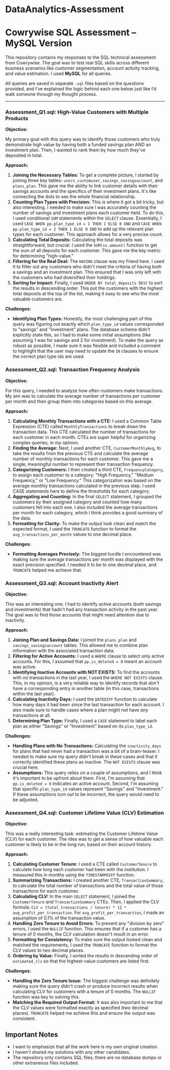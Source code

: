 # DataAnalytics-Assessment

# Cowrywise SQL Assessment – MySQL Version

This repository contains my responses to the SQL technical assessment from Cowrywise. The goal was to test real SQL skills across different business scenarios like customer segmentation, account activity tracking, and value estimation. I used **MySQL** for all queries.

All queries are saved in separate `.sql` files based on the questions provided, and I’ve explained the logic behind each one below just like I’d walk someone through my thought process.

---

### Assessment_Q1.sql: High-Value Customers with Multiple Products

**Objective:**

My primary goal with this query was to identify those customers who truly demonstrate high value by having both a funded savings plan AND an investment plan.  Then, I wanted to rank them by how much they've deposited in total.

**Approach:**

1.  **Joining the Necessary Tables:** To get a complete picture, I started by joining three key tables: `users_customuser`, `savings_savingsaccount`, and `plans_plan`. This gave me the ability to link customer details with their savings accounts and the specifics of their investment plans.  It's like connecting the dots to see the whole financial relationship.
2.  **Counting Plan Types with Precision:** This is where it got a bit tricky, but also interesting.  I needed to make sure I was accurately counting the number of savings and investment plans each customer held.  To do this, I used conditional `SUM` statements within the `SELECT` clause.  Essentially, I used `CASE WHEN pp.plan_type_id = 1 THEN 1 ELSE 0 END`  and  `CASE WHEN pp.plan_type_id = 2 THEN 1 ELSE 0 END` to add up the relevant plan types for each customer.  This approach allows for a very precise count.
3.  **Calculating Total Deposits:** Calculating the total deposits was straightforward, but crucial. I used the  `SUM(ss.amount)` function to get the sum of all deposits for each customer.  This gave me the key metric for determining "high-value."
4.  **Filtering for the Real Deal:** The `HAVING` clause was my friend here.  I used it to filter out any customers who didn't meet the criteria of having *both* a savings and an investment plan.  This ensured that I was only left with the customers who had diversified their holdings.
5.  **Sorting for Impact:** Finally, I used  `ORDER BY total_deposits DESC` to sort the results in descending order.  This put the customers with the highest total deposits at the top of the list, making it easy to see who the most valuable customers are.

**Challenges:**

* **Identifying Plan Types:** Honestly, the most challenging part of this query was figuring out exactly which `plan_type_id` values corresponded to "savings" and "investment" plans.  The database schema didn't explicitly state this, so I had to make some initial assumptions (like assuming 1 was for savings and 2 for investment).  To make the query as robust as possible, I made sure it was flexible and included a comment to highlight that the user may need to update the  `IN` clauses to ensure the correct plan type ids are used.

### Assessment_Q2.sql: Transaction Frequency Analysis

**Objective:**

For this query, I needed to analyze how often customers make transactions.  My aim was to calculate the average number of transactions per customer per month and then group them into categories based on this average.

**Approach:**

1.  **Calculating Monthly Transactions with a CTE:** I used a Common Table Expression (CTE) called `MonthlyTransactions` to break down the transaction data.  This CTE calculated the number of transactions for each customer in each month.  CTEs are super helpful for organizing complex queries, in my opinion.
2.  **Finding the Average:** Next, I used another CTE, `CustomerMonthlyAvg`, to take the results from the previous CTE and calculate the average number of monthly transactions for each customer.  This gave me a single, meaningful number to represent their transaction frequency.
3.  **Categorizing Customers:** I then created a third CTE, `FrequencyCategory`, to assign each customer to a category: "High Frequency," "Medium Frequency," or "Low Frequency."  This categorization was based on the average monthly transactions calculated in the previous step.  I used CASE statements here to define the thresholds for each category.
4.  **Aggregating and Counting:** In the final `SELECT` statement, I grouped the customers by their assigned category and counted how many customers fell into each one.  I also included the average transactions per month for each category, which I think provides a good summary of the data.
5.  **Formatting for Clarity:** To make the output look clean and match the expected format, I used the `TRUNCATE` function to format the  `avg_transactions_per_month` values to one decimal place.

**Challenges:**

* **Formatting Averages Precisely:** The biggest hurdle I encountered was making sure the average transactions per month was displayed with the exact precision specified.  I needed it to be to one decimal place, and  `TRUNCATE`  helped me achieve that.

### Assessment_Q3.sql: Account Inactivity Alert

**Objective:**

This was an interesting one.  I had to identify active accounts (both savings and investments) that hadn't had any transaction activity in the past year.  The goal was to find those accounts that might need attention due to inactivity.

**Approach:**

1.  **Joining Plan and Savings Data:** I joined the  `plans_plan`  and  `savings_savingsaccount`  tables.  This allowed me to combine plan information with the associated transaction data.
2.  **Filtering for Active Accounts:** I used a  `WHERE`  clause to select only active accounts.  For this, I assumed that  `pp.is_deleted = 0`  meant an account was active.
3.  **Identifying Inactive Accounts with NOT EXISTS:** To find the accounts with *no* transactions in the last year, I used the  `WHERE NOT EXISTS`  clause.  This, in my opinion, is a very reliable way to identify records that *don't* have a corresponding entry in another table (in this case, transactions within the last year).
4.  **Calculating Inactivity Days:** I used the  `DATEDIFF`  function to calculate how many days it had been since the last transaction for each account.  I also made sure to handle cases where a plan might not have *any* transactions at all.
5.  **Determining Plan Type:** Finally, I used a  `CASE`  statement to label each plan as either "Savings" or "Investment" based on its  `plan_type_id`.

**Challenges:**

* **Handling Plans with No Transactions:** Calculating the  `inactivity_days`  for plans that had never had a transaction was a bit of a brain-teaser.  I needed to make sure my query didn't break in these cases and that it correctly identified these plans as inactive.  The `NOT EXISTS` clause was crucial here.
* **Assumptions:** This query relies on a couple of assumptions, and I think it's important to be upfront about them.  First, I'm assuming that  `pp.is_deleted = 0`  indicates an active account.  Second, I'm assuming that specific  `plan_type_id`  values represent "Savings" and "Investment."  If these assumptions turn out to be incorrect, the query would need to be adjusted.

### Assessment_Q4.sql: Customer Lifetime Value (CLV) Estimation

**Objective:**

This was a really interesting task: estimating the Customer Lifetime Value (CLV) for each customer.  The idea was to get a sense of how valuable each customer is likely to be in the long run, based on their account history.

**Approach:**

1.  **Calculating Customer Tenure:** I used a CTE called  `CustomerTenure`  to calculate how long each customer had been with the institution.  I measured this in months using the  `TIMESTAMPDIFF`  function.
2.  **Summarizing Transactions:** I created another CTE,  `TransactionSummary`, to calculate the total number of transactions and the total value of those transactions for each customer.
3.  **Calculating CLV:** In the main  `SELECT`  statement, I joined the  `CustomerTenure`  and  `TransactionSummary`  CTEs.  Then, I applied the CLV formula:  `CLV = (total_transactions / tenure) * 12 * avg_profit_per_transaction`.  For  `avg_profit_per_transaction`, I made an assumption of 0.1% of the transaction value.
4.  **Handling Zero Tenure to Avoid Errors:** To prevent any "division by zero" errors, I used the  `NULLIF`  function.  This ensures that if a customer has a tenure of 0 months, the CLV calculation doesn't result in an error.
5.  **Formatting for Consistency:** To make sure the output looked clean and matched the requirements, I used the  `TRUNCATE`  function to format the CLV values to two decimal places.
6.  **Ordering by Value:** Finally, I sorted the results in descending order of  `estimated_clv`  so that the highest-value customers are listed first.

**Challenges:**

* **Handling the Zero Tenure Issue:** The biggest challenge was definitely making sure the query didn't crash or produce incorrect results when calculating CLV for customers with a tenure of 0 months.  The  `NULLIF`  function was key to solving this.
* **Matching the Required Output Format:** It was also important to me that the CLV values were formatted exactly as specified (two decimal places).  `TRUNCATE`  helped me achieve this and ensure the output was consistent.

## Important Notes

* I want to emphasize that all the work here is my own original creation.
* I haven't shared my solutions with any other candidates.
* The repository only contains SQL files; there are no database dumps or other extraneous files included.
